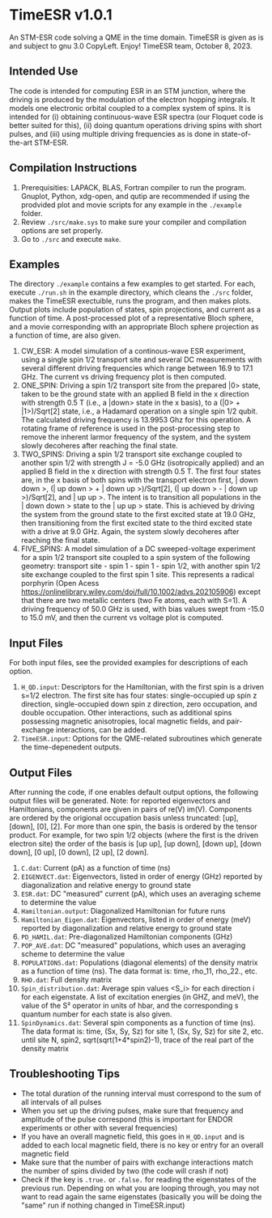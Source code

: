 # TimeESR v1.0.1
An STM-ESR code solving a QME in the time domain. TimeESR is given as is and subject to gnu 3.0 CopyLeft. 
Enjoy! TimeESR team, October 8, 2023.

## Intended Use
The code is intended for computing ESR in an STM junction, where the driving is produced by the modulation of the electron hopping integrals. It models one electronic orbital coupled to a complex system of spins. It is intended for (i) obtaining continuous-wave ESR spectra (our Floquet code is better suited for this), (ii) doing quantum operations driving spins with short pulses, and (iii) using multiple driving frequencies as is done in state-of-the-art STM-ESR.

## Compilation Instructions
1. Prerequisities: LAPACK, BLAS, Fortran compiler to run the program. Gnuplot, Python, xdg-open, and qutip are recommended if using the prodvided plot and movie scripts for any example in the `./example` folder. 
2. Review `./src/make.sys` to make sure your compiler and compilation options are set properly. 
3. Go to `./src` and execute `make`.

## Examples
The directory `./example` contains a few examples to get started. For each, execute `./run.sh` in the example directory, which cleans the `./src` folder, makes the TimeESR exectuible, runs the program, and then makes plots. Output plots include population of states, spin projections, and current as a function of time. A post-processed plot of a representative Bloch sphere, and a movie corresponding with an appropriate Bloch sphere projection as a function of time, are also given.
1. CW_ESR: A model simulation of a continous-wave ESR experiment, using a single spin 1/2 transport site and several DC measurements with several different driving frequencies which range between 16.9 to 17.1 GHz. The current vs driving frequency plot is then computed.
2. ONE_SPIN: Driving a spin 1/2 transport site from the prepared |0> state, taken to be the ground state with an applied B field in the x direction with strength 0.5 T (i.e., a |down> state in the x basis), to a (|0> + |1>)/Sqrt[2] state, i.e., a Hadamard operation on a single spin 1/2 qubit. The calculated driving frequency is 13.9953 Ghz for this operation. A rotating frame of reference is used in the post-processing step to remove the inherent larmor frequency of the system, and the system slowly decoheres after reaching the final state.
3. TWO_SPINS: Driving a spin 1/2 transport site exchange coupled to another spin 1/2 with strength J = -5.0 GHz (isotropically applied) and an applied B field in the x direction with strength 0.5 T. The first four states are, in the x basis of both spins with the transport electron first, | down down >, (| up down > + | down up >)/Sqrt[2], (| up down > - | down up >)/Sqrt[2], and | up up >. The intent is to transition all populations in the | down down > state to the | up up > state. This is achieved by driving the system from the ground state to the first excited state at 19.0 GHz, then transitioning from the first excited state to the third excited state with a drive at 9.0 GHz. Again, the system slowly decoheres after reaching the final state.
4. FIVE_SPINS: A model simulation of a DC sweeped-voltage experiment for a spin 1/2 transport site coupled to a spin system of the following geometry: transport site - spin 1 - spin 1 - spin 1/2, with another spin 1/2 site exchange coupled to the first spin 1 site. This represents a radical porphyrin (Open Acess https://onlinelibrary.wiley.com/doi/full/10.1002/advs.202105906) except that there are two metallic centers (two Fe atoms, each with S=1). A driving frequency of 50.0 GHz is used, with bias values swept from -15.0 to 15.0 mV, and then the current vs voltage plot is computed.

## Input Files
For both input files, see the provided examples for descriptions of each option.
1. `H_QD.input`: Descriptors for the Hamiltonian, with the first spin is a driven s=1/2 electron. The first site has four states: single-occupied up spin z direction, single-occupied down spin z direction, zero occupation, and double occupation. Other interactions, such as additional spins possessing magnetic anisotropies, local magnetic fields, and pair-exchange interactions, can be added.
2. `TimeESR.input`: Options for the QME-related subroutines which generate the time-depenedent outputs.

## Output Files
After running the code, if one enables default output options, the following output files will be generated. 
Note: for reported eigenvectors and Hamiltonians, components are given in pairs of re(V) im(V). Components are ordered by the origional occupation basis unless truncated: [up], [down], [0], [2]. For more than one spin, the basis is ordered by the tensor product. For example, for two spin 1/2 objects (where the first is the driven electron site) the order of the basis is [up up], [up down], [down up], [down down], [0 up], [0 down], [2 up], [2 down].
1. `C.dat`: Current (pA) as a function of time (ns)
2. `EIGENVECT.dat`: Eigenvectors, listed in order of energy (GHz) reported by diagonalization and relative energy to ground state
3. `ESR.dat`: DC "measured" current (pA), which uses an averaging scheme to determine the value
4. `Hamiltonian.output`: Diagonalized Hamiltonian for future runs
5. `Hamiltonian_Eigen.dat`: Eigenvectors, listed in order of energy (meV) reported by diagonalization and relative energy to ground state
6. `PD_HAMIL.dat`: Pre-diagonalized Hamiltonian components (GHz)
7. `POP_AVE.dat`: DC "measured" populations, which uses an averaging scheme to determine the value
8. `POPULATIONS.dat`: Populations (diagonal elements) of the density matrix as a function of time (ns). The data format is: time, rho_11, rho_22., etc.
9. `RHO.dat`: Full density matrix
10. `Spin_distribution.dat`: Average spin values <S_i> for each direction i for each eigenstate. A list of excitation energies (in GHZ, and meV), the value of the S² operator in units of hbar, and the corresponding s quantum number for each state is also given.
11. `SpinDynamics.dat`: Several spin components as a function of time (ns). The data format is: time, (Sx, Sy, Sz) for site 1, (Sx, Sy, Sz) for site 2, etc. until site N, spin2, sqrt(sqrt(1+4*spin2)-1), trace of the real part of the density matrix

## Troubleshooting Tips
- The total duration of the running interval must correspond to the sum of all intervals of all pulses
- When you set up the driving pulses, make sure that frequency and amplitude of the pulse correspond (this is important for ENDOR experiments or other with several frequencies)
- If you have an overall magnetic field, this goes in `H_QD.input` and is added to each local magnetic field, there is no key or entry for an overall magnetic field
- Make sure that the number of pairs with exchange interactions match the number of spins divided by two (the code will crash if not)
- Check if the key is `.true.` or `.false.` for reading the eigenstates of the previous run. Depending on what you are looping through, you may not want to read again the same eigenstates (basically you will be doing the "same" run if nothing changed in TimeESR.input)
